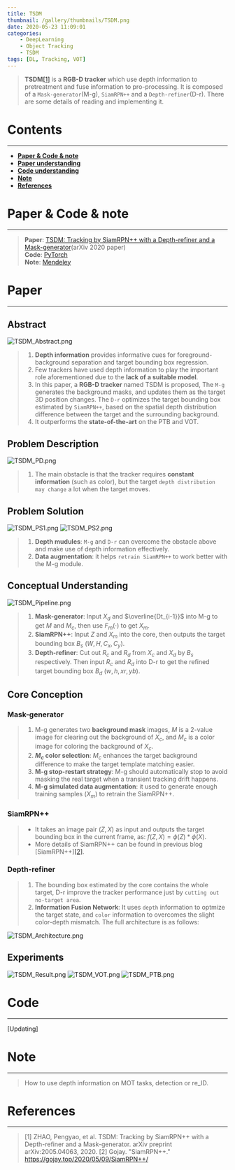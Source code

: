 ```yaml
---
title: TSDM
thumbnail: /gallery/thumbnails/TSDM.png
date: 2020-05-23 11:09:01
categories:
    - DeepLearning
    - Object Tracking
    - TSDM
tags: [DL, Tracking, VOT]
---
```


> **TSDM**[[1]](https://arxiv.org/abs/2005.04063) is a **RGB-D tracker** which use depth information to pretreatment and fuse information to pro-processing. It is composed of a `Mask-generator`(M-g), `SiamRPN++` and a `Depth-refiner`(D-r). There are some details of reading and implementing it. 
<!-- more -->

# Contents
---
- **[Paper & Code & note](#Paper&Code&note)**
- **[Paper understanding](#Paper)**
- **[Code understanding](#Code)**
- **[Note](#Note)**
- **[References](#References)**

# Paper & Code & note
---
> **Paper**: [TSDM: Tracking by SiamRPN++ with a Depth-refiner and a Mask-generator](https://arxiv.org/abs/2005.04063)(arXiv 2020 paper)  
> **Code**: [PyTorch](https://github.com/Gojay001/TSDM)  
> **Note**: [Mendeley](https://www.mendeley.com/viewer/?fileId=7721e686-ad20-cd43-2c85-efb222828ee4&documentId=3ceab671-243c-3258-8acc-3c4dc894fdc6)

# Paper
---
## Abstract
![TSDM_Abstract.png](https://i.loli.net/2020/05/23/CTjkxo4luMcvIRb.png)
> 1. **Depth information** provides informative cues for foreground-background separation and target bounding box regression.  
> 2. Few trackers have used depth information to play the important role aforementioned due to the **lack of a suitable model**.  
> 3. In this paper, a **RGB-D tracker** named TSDM is proposed, The `M-g` generates the background masks, and updates them as the target 3D position changes. The `D-r` optimizes the target bounding box estimated by `SiamRPN++`, based on the spatial depth distribution difference between the target and the surrounding background.  
> 4. It outperforms the **state-of-the-art** on the PTB and VOT.

## Problem Description
![TSDM_PD.png](https://i.loli.net/2020/05/23/l7k2CnYdKFuXHDi.png)
> 1. The main obstacle is that the tracker requires **constant information** (such as color), but the target `depth distribution may change` a lot when the target moves.  

## Problem Solution
![TSDM_PS1.png](https://i.loli.net/2020/05/23/sJCzbWlnBiQ8XdT.png)
![TSDM_PS2.png](https://i.loli.net/2020/05/23/kYjv1QwrRKTobnO.png)
> 1. **Depth mudules**: `M-g` and `D-r` can overcome the obstacle above and make use of depth information effectively.
> 2. **Data augmentation**: it helps `retrain SiamRPN++` to work better with the M-g module.  

## Conceptual Understanding
![TSDM_Pipeline.png](https://i.loli.net/2020/05/23/FZU1hn3WsTva87o.png)
> 1. **Mask-generator**: Input $X_d$ and $\overline{Dt_{i-1}}$ into M-g to get $M$ and $M_c$, then use $F_m(\cdot)$ to get $X_m$.  
> 2. **SiamRPN++**: Input $Z$ and $X_m$ into the core, then outputs the target bounding box $B_s$ ($W,H,C_x,C_y$).  
> 3. **Depth-refiner**: Cut out $R_c$ and $R_d$ from $X_c$ and $X_d$ by $B_s$ respectively. Then input $R_c$ and $R_d$ into D-r to get the refined target bounding box $B_d$ ($w,h,xr,yb$).  

## Core Conception
### Mask-generator
> 1. M-g generates two **background mask** images, $M$ is a 2-value image for clearing out the background of $X_c$, and $M_c$ is a color image for coloring the background of $X_c$.  
> 2. **$M_c$ color selection**: $M_c$ enhances the target background difference to make the target template matching easier.
> 3. **M-g stop-restart strategy**: M-g should automatically stop to avoid masking the real target when a transient tracking drift happens.  
> 4. **M-g simulated data augmentation**: it used to generate enough training samples ($X_m$) to retrain the SiamRPN++.  
### SiamRPN++
> - It takes an image pair ($Z,X$) as input and outputs the target bounding box in the current frame, as: $f(Z,X)=\phi(Z)\ast\phi(X)$.  
> - More details of SiamRPN++ can be found in previous blog [SiamRPN++][[2]](https://gojay.top/2020/05/09/SiamRPN++/).
### Depth-refiner
> 1. The bounding box estimated by the core contains the whole target, D-r improve the tracker performance just by `cutting out no-target area`.  
> 2. **Information Fusion Network**: It uses `depth` information to optmize the target state, and `color` information to overcomes the slight color-depth mismatch. The full architecture is as follows:    

![TSDM_Architecture.png](https://i.loli.net/2020/05/23/KsZ3E49h7rqwbHO.png)

## Experiments
![TSDM_Result.png](https://i.loli.net/2020/05/23/vsPDpfiEXBTNzCH.png)
![TSDM_VOT.png](https://i.loli.net/2020/05/23/4khIEPgyb97e5Kp.png)
![TSDM_PTB.png](https://i.loli.net/2020/05/23/N2DJ1WKnzqisE3u.png)

# Code
---
[Updating]

# Note
---
> How to use depth information on MOT tasks, detection or re_ID.

# References
---
> [1] ZHAO, Pengyao, et al. TSDM: Tracking by SiamRPN++ with a Depth-refiner and a Mask-generator. arXiv preprint arXiv:2005.04063, 2020.
> [2] Gojay. "SiamRPN++." https://gojay.top/2020/05/09/SiamRPN++/
